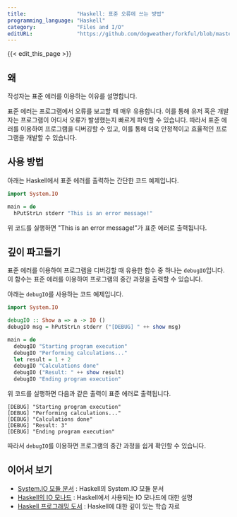 ```yaml
---
title:                "Haskell: 표준 오류에 쓰는 방법"
programming_language: "Haskell"
category:             "Files and I/O"
editURL:              "https://github.com/dogweather/forkful/blob/master/content/ko/haskell/writing-to-standard-error.md"
---
```


{{< edit_this_page >}}

## 왜
작성자는 표준 에러를 이용하는 이유를 설명합니다. 

표준 에러는 프로그램에서 오류를 보고할 때 매우 유용합니다. 이를 통해 유저 혹은 개발자는 프로그램이 어디서 오류가 발생했는지 빠르게 파악할 수 있습니다. 따라서 표준 에러를 이용하여 프로그램을 디버깅할 수 있고, 이를 통해 더욱 안정적이고 효율적인 프로그램을 개발할 수 있습니다.

## 사용 방법
아래는 Haskell에서 표준 에러를 출력하는 간단한 코드 예제입니다. 

```Haskell
import System.IO

main = do
  hPutStrLn stderr "This is an error message!"
```

위 코드를 실행하면 "This is an error message!"가 표준 에러로 출력됩니다.

## 깊이 파고들기
표준 에러를 이용하여 프로그램을 디버깅할 때 유용한 함수 중 하나는 `debugIO`입니다. 이 함수는 표준 에러를 이용하여 프로그램의 중간 과정을 출력할 수 있습니다. 

아래는 `debugIO`를 사용하는 코드 예제입니다. 

```Haskell
import System.IO

debugIO :: Show a => a -> IO ()
debugIO msg = hPutStrLn stderr ("[DEBUG] " ++ show msg)

main = do
  debugIO "Starting program execution"
  debugIO "Performing calculations..."
  let result = 1 + 2
  debugIO "Calculations done"
  debugIO ("Result: " ++ show result)
  debugIO "Ending program execution"
```

위 코드를 실행하면 다음과 같은 출력이 표준 에러로 출력됩니다. 

```
[DEBUG] "Starting program execution"
[DEBUG] "Performing calculations..."
[DEBUG] "Calculations done"
[DEBUG] "Result: 3"
[DEBUG] "Ending program execution"
```

따라서 `debugIO`를 이용하면 프로그램의 중간 과정을 쉽게 확인할 수 있습니다.

## 이어서 보기
- [System.IO 모듈 문서](https://hackage.haskell.org/package/base-4.15.0.0/docs/System-IO.html) : Haskell의 System.IO 모듈 문서
- [Haskell의 IO 모나드](https://en.wikibooks.org/wiki/Haskell/Understanding_monads/IO) : Haskell에서 사용되는 IO 모나드에 대한 설명
- [Haskell 프로그래밍 도서](https://www.haskellbook.com/) : Haskell에 대한 깊이 있는 학습 자료